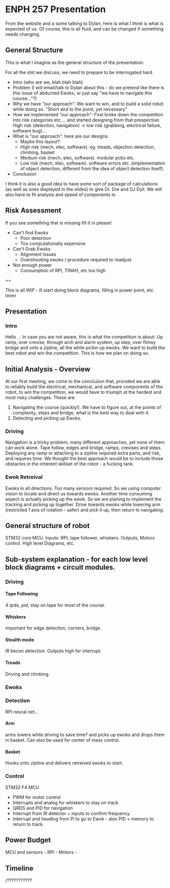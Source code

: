 # ENPH 257 Presentation

From the website and a some talking to Dylan, here is what I _think_ is what is expected of us. Of course, this is all fluid, and can be changed if something needs changing. 

## General Structure

This is what I imagine as the general structure of the presentation:

For all the shit we discuss, we need to prepare to be interrogated hard.

- Intro (who are we, blah blah blah)
- Problem (I will email/talk to Dylan about this - do we pretend like there is this issue of abducted Ewoks, or just say "we have to navigate this course..."?)
- Why we have "our approach": We want to win, and to build a solid robot while doing so. "Short and to the point, yet necessary"
- How we implemented "our approach": First broke down the competition into risk categories etc.... and started designing from that prespective. High risk (detection, navigation) -> low risk (grabbing, electrical failure, software bug)... 
- What is "our approach": here are our designs.
  - Maybe this layout?:
  - High risk (mech, elec, software). eg. treads, objection detection, climbing, basket
  - Medium risk (mech, elec, software). modular pcbs etc.
  - Low risk (mech, elec, software). software errors etc. (implementation of object detection, different from the idea of object detection itself).
  <!---
  - Overview of Robot (quick, high level, pretty pics and what have you)
  - Mech Components (Overview / Reasons for choices / POC)
  - Elec Components (Overview / Reasons for choices / POC)
    - Block Diagram of electronics, pinouts of TINAH/RPi, etc
  - Software Components (Overview / Reasons for choices / POC)--->
- Conclusion

I think it is also a good idea to have some sort of package of calculations (as well as ones displayed in the slides) to give Dr. Dre and DJ Dyll. We will also have to fit analysis and speed of components in.

## Risk Assessment
If you see something that is missing fill it in please! 

- Can't find Ewoks
  - Poor detection
  - Too computationally expensive
- Can't Grab Ewoks
  - Alignment Issues
  - Overshooting ewoks / procedure required to readjust
- Not enough power
  - Consumption of RPi, TINAH, etc too high

==

This is all WIP - ill start doing block diagrams, filling in power point, etc tmmr




## Presentation

### Intro

Hello ... In case you are not aware, this is what the competition is about: Up ramp, over crevise, through arch and alarm system, up step, over flimsy bridge and onto a zipline, all the while pickin up ewoks. We want to build the best robot and win the competition. This is how we plan on doing so.

## Initial Analysis - Overview

At our first meeting, we come to the conclusion that, provided we are able to reliably build the electrical, mechanical, and software components of the robot, to win the competition, we would have to triumph at the hardest and most risky challenges. These are:

1. Navigating the course (quickly!). We have to figure out, at the points of complexity, steps and bridge, what is the best way to deal with it.
2. Detecting and picking up Ewoks.

### Driving

Navigation is a tricky problem, many different approaches, yet none of them can work alone. Tape follow, edges and bridge, ramps, crevises and steps. Deploying any ramp or attaching to a zipline required extra parts, and risk, and requires time. We thought the best approach would be to include those obstacles in the inherent skillset of the robot - a fucking tank.

### Ewok Retreival

Ewoks in all directions. Too many sensors required. So we using computer vision to locate and direct us towards ewoks. Another time consuming aspect is actually picking up the ewok. So we are planing to implement the tracking and picking up together. Drive towards ewoks while lowering arm (restricted 1 axis of rotation - safer) and pick it up, then return to navigating.

## General structure of robot

STM32 core MCU. Inputs: RPI, tape follower, whiskers. Outputs, Motors control. High level Diagrams, etc.

## Sub-system explanation - for each low level block diagrams + circuit modules.

### Driving

#### Tape Following

4 qrds, pid, stay on tape for most of the course.

#### Whiskers

important for edge detection, corners, bridge.

#### Stealth mode

IR becon detection. Outputs high for interrupt.

#### Treads

Driving and climbing.

### Ewoks

### Detection

RPI neural net...

#### Arm

arms lowers while driving to save time? and picks up ewoks and drops them in basket. Can also be used for center of mass control.

#### Basket

Hooks onto zipline and delivers retreived ewoks to start.

### Control

STM32 F4 MCU
- PWM for motor control
- Interrupts and analog for whiskers to stay on track.
- QRDS and PID for navigation
- Interrupt from IR detector + inputs to confirm frequency.
- Interrupt and heading from Pi to go to Ewok - also PID + memory to return to track.

## Power Budget
MCU and sensors -
RPI -
Motors -

## Timeline

/???????????
